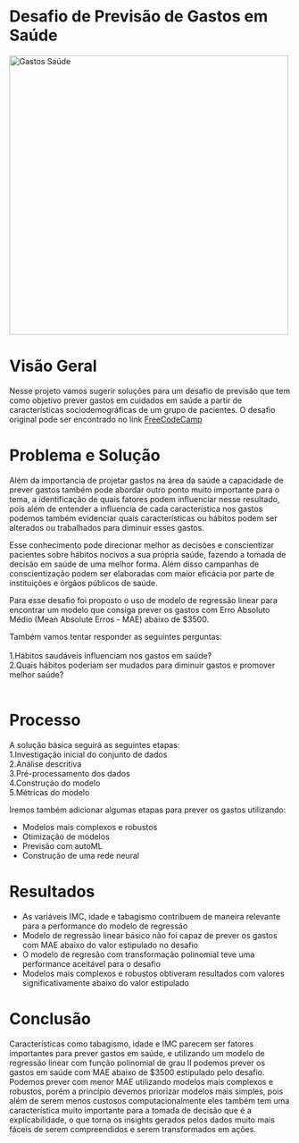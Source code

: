 # Desafio de Previsão de Gastos em Saúde
<img src="https://auxomedical.com/wp-content/uploads/2020/12/levo-health-why-is-healthcare-marketing-important-1-1200x801-1-1110x624.jpg" alt="Gastos Saúde" width="500" />

# Visão Geral
Nesse projeto vamos sugerir soluções para um desafio de previsão que tem como objetivo prever gastos em cuidados em saúde a partir de características sociodemográficas de um grupo de pacientes. O desafio original pode ser encontrado no link [FreeCodeCamp](https://www.freecodecamp.org/learn/machine-learning-with-python/machine-learning-with-python-projects/linear-regression-health-costs-calculator)

# Problema e Solução
Além da importancia de projetar gastos na área da saúde a capacidade de prever gastos também pode abordar outro ponto muito importante para o tema, a identificação de quais fatores podem influenciar nesse resultado, poís além de entender a influencia de cada característica nos gastos podemos também evidenciar quais características ou hábitos podem ser alterados ou trabalhados para diminuir esses gastos.

Esse conhecimento pode direcionar melhor as decisões e conscientizar pacientes sobre hábitos nocivos a sua própria saúde, fazendo a tomada de decisão em saúde de uma melhor forma. Além disso campanhas de conscientização podem ser elaboradas com maior eficácia por parte de instituições e órgãos públicos de saúde.

Para esse desafio foi proposto o uso de modelo de regressão linear para encontrar um modelo que consiga prever os gastos com Erro Absoluto Médio (Mean Absolute Erros - MAE) abaixo de $3500.

Também vamos tentar responder as seguintes perguntas:<br>
<br>
1.Hábitos saudáveis influenciam nos gastos em saúde?<br>
2.Quais hábitos poderiam ser mudados para diminuir gastos e promover melhor saúde?<br>
<br>

# Processo
A solução básica seguirá as seguintes etapas:<br>
1.Investigação inicial do conjunto de dados<br>
2.Análise descritiva<br>
3.Pré-processamento dos dados<br>
4.Construção do modelo<br>
5.Métricas do modelo<br>

Iremos também adicionar algumas etapas para prever os gastos utilizando:
- Modelos mais complexos e robustos<br>
- Otimização de modelos<br>
- Previsão com autoML
- Construção de uma rede neural<br>

# Resultados
- As variáveis IMC, idade e tabagismo contribuem de maneira relevante para a performance do modelo de regressão
- Modelo de regressão linear básico não foi capaz de prever os gastos com MAE abaixo do valor estipulado no desafio
- O modelo de regresão com transformação polinomial teve uma performance aceitável para o desafio
- Modelos mais complexos e robustos obtiveram resultados com valores significativamente abaixo do valor estipulado

# Conclusão
Características como tabagismo, idade e IMC parecem ser fatores importantes para prever gastos em saúde, e utilizando um modelo de regressão linear com função polinomial de grau II podemos prever os gastos em saúde com MAE abaixo de $3500 estipulado pelo desafio. Podemos prever com menor MAE utilizando modelos mais complexos e robustos, porém a princípio devemos priorizar modelos mais simples, pois além de serem menos custosos computacionalmente eles também tem uma característica muito importante para a tomada de decisão que é a explicabilidade, o que torna os insights gerados pelos dados muito mais fáceis de serem compreendidos e serem transformados em ações.

